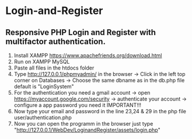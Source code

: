 # Login-and-Register
## Responsive PHP Login and Register with multifactor authentication.


1. Install XAMPP  https://www.apachefriends.org/download.html
2. Run on XAMPP MySQL
4. Paste all files in the htdocs folder
3. Type http://127.0.0.1/phpmyadmin/ in the browser
  -> Click in the left top corner on Databases
  -> Choose the same dbname as in the db.php file default is "LoginSystem"
5. For the authentication you need a gmail account 
  -> open https://myaccount.google.com/security
  -> authenticate your account
  -> configure a app password you need it IMPORTANT!!!
6. Now type your email and password in the line 23,24 & 29 in the php file user/authentication.php
5. Now you can open the programm in the browser just type "http://127.0.0.1/WebDev/LoginandRegister/assets/login.php"
